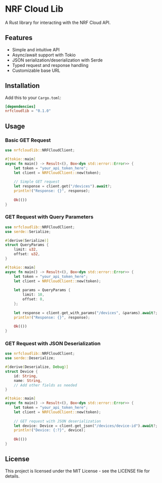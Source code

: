 # NRF Cloud Lib

A Rust library for interacting with the NRF Cloud API.

## Features

- Simple and intuitive API
- Async/await support with Tokio
- JSON serialization/deserialization with Serde
- Typed request and response handling
- Customizable base URL

## Installation

Add this to your `Cargo.toml`:

```toml
[dependencies]
nrfcloudlib = "0.1.0"
```

## Usage

### Basic GET Request

```rust
use nrfcloudlib::NRFCloudClient;

#[tokio::main]
async fn main() -> Result<(), Box<dyn std::error::Error>> {
    let token = "your_api_token_here";
    let client = NRFCloudClient::new(token);
    
    // Simple GET request
    let response = client.get("/devices").await?;
    println!("Response: {}", response);
    
    Ok(())
}
```

### GET Request with Query Parameters

```rust
use nrfcloudlib::NRFCloudClient;
use serde::Serialize;

#[derive(Serialize)]
struct QueryParams {
    limit: u32,
    offset: u32,
}

#[tokio::main]
async fn main() -> Result<(), Box<dyn std::error::Error>> {
    let token = "your_api_token_here";
    let client = NRFCloudClient::new(token);
    
    let params = QueryParams {
        limit: 10,
        offset: 0,
    };
    
    let response = client.get_with_params("/devices", &params).await?;
    println!("Response: {}", response);
    
    Ok(())
}
```

### GET Request with JSON Deserialization

```rust
use nrfcloudlib::NRFCloudClient;
use serde::Deserialize;

#[derive(Deserialize, Debug)]
struct Device {
    id: String,
    name: String,
    // Add other fields as needed
}

#[tokio::main]
async fn main() -> Result<(), Box<dyn std::error::Error>> {
    let token = "your_api_token_here";
    let client = NRFCloudClient::new(token);
    
    // GET request with JSON deserialization
    let device: Device = client.get_json("/devices/device-id").await?;
    println!("Device: {:?}", device);
    
    Ok(())
}
```

## License

This project is licensed under the MIT License - see the LICENSE file for details.
